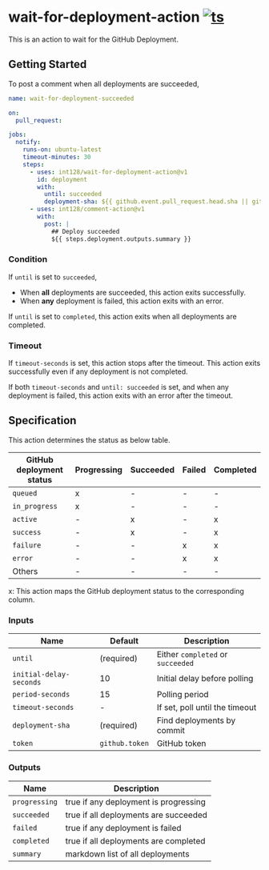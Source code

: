 # wait-for-deployment-action [![ts](https://github.com/int128/wait-for-deployment-action/actions/workflows/ts.yaml/badge.svg)](https://github.com/int128/wait-for-deployment-action/actions/workflows/ts.yaml)

This is an action to wait for the GitHub Deployment.

## Getting Started

To post a comment when all deployments are succeeded,

```yaml
name: wait-for-deployment-succeeded

on:
  pull_request:

jobs:
  notify:
    runs-on: ubuntu-latest
    timeout-minutes: 30
    steps:
      - uses: int128/wait-for-deployment-action@v1
        id: deployment
        with:
          until: succeeded
          deployment-sha: ${{ github.event.pull_request.head.sha || github.sha }}
      - uses: int128/comment-action@v1
        with:
          post: |
            ## Deploy succeeded
            ${{ steps.deployment.outputs.summary }}
```

### Condition

If `until` is set to `succeeded`,

- When **all** deployments are succeeded, this action exits successfully.
- When **any** deployment is failed, this action exits with an error.

If `until` is set to `completed`, this action exits when all deployments are completed.

### Timeout

If `timeout-seconds` is set, this action stops after the timeout.
This action exits successfully even if any deployment is not completed.

If both `timeout-seconds` and `until: succeeded` is set, and when any deployment is failed,
this action exits with an error after the timeout.

## Specification

This action determines the status as below table.

| GitHub deployment status | Progressing | Succeeded | Failed | Completed |
| ------------------------ | ----------- | --------- | ------ | --------- |
| `queued`                 | x           | -         | -      | -         |
| `in_progress`            | x           | -         | -      | -         |
| `active`                 | -           | x         | -      | x         |
| `success`                | -           | x         | -      | x         |
| `failure`                | -           | -         | x      | x         |
| `error`                  | -           | -         | x      | x         |
| Others                   | -           | -         | -      | -         |

x: This action maps the GitHub deployment status to the corresponding column.

### Inputs

| Name                    | Default        | Description                       |
| ----------------------- | -------------- | --------------------------------- |
| `until`                 | (required)     | Either `completed` or `succeeded` |
| `initial-delay-seconds` | 10             | Initial delay before polling      |
| `period-seconds`        | 15             | Polling period                    |
| `timeout-seconds`       | -              | If set, poll until the timeout    |
| `deployment-sha`        | (required)     | Find deployments by commit        |
| `token`                 | `github.token` | GitHub token                      |

### Outputs

| Name          | Description                           |
| ------------- | ------------------------------------- |
| `progressing` | true if any deployment is progressing |
| `succeeded`   | true if all deployments are succeeded |
| `failed`      | true if any deployment is failed      |
| `completed`   | true if all deployments are completed |
| `summary`     | markdown list of all deployments      |
